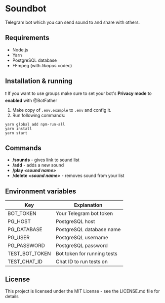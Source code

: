 # Soundbot

Telegram bot which you can send sound to and share with others.

## Requirements

- Node.js
- Yarn
- PostgreSQL database
- FFmpeg (with _libopus_ codec)

## Installation & running

❗️ If you want to use groups make sure to set your bot's **Privacy mode** to **enabled** with @BotFather

1. Make copy of `.env.example` to `.env` and config it.
2. Run following commands:

```
yarn global add npm-run-all
yarn install
yarn start
```

## Commands

- **/sounds** - gives link to sound list
- **/add** - adds a new sound
- **/play _\<sound name>_**
- **/delete _\<sound name>_** - removes sound from your list

## Environment variables

| Key            | Explanation                 |
| -------------- | --------------------------- |
| BOT_TOKEN      | Your Telegram bot token     |
| PG_HOST        | PostgreSQL host             |
| PG_DATABASE    | PostgreSQL database name    |
| PG_USER        | PostgreSQL username         |
| PG_PASSWORD    | PostgreSQL password         |
| TEST_BOT_TOKEN | Bot token for running tests |
| TEST_CHAT_ID   | Chat ID to run tests on     |

## License

This project is licensed under the MIT License - see the LICENSE.md file for details
